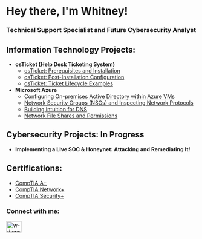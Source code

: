 <h1>Hey there, I'm Whitney! <br/> </h1>
<h3><a>Technical Support Specialist and Future Cybersecurity Analyst</a></h3>

<h2>Information Technology Projects:</h2>

- <b>osTicket (Help Desk Ticketing System)</b>
  - [osTicket: Prerequisites and Installation](https://github.com/whitneydawson123/osTicket-prereq)
  - [osTicket: Post-Installation Configuration](https://github.com/whitneydawson123/osTicket-post)
  - [osTicket: Ticket Lifecycle Examples](https://github.com/whitneydawson123/osTicket-lifecycle)
- <b>Microsoft Azure</b>
  - [Configuring On-premises Active Directory within Azure VMs](https://github.com/whitneydawson123/active-directory)
  - [Network Security Groups (NSGs) and Inspecting Network Protocols](https://github.com/whitneydawson123/network-security-groups)
  - [Building Intuition for DNS](https://github.com/whitneydawson123/dns-intuition)
  - [Network File Shares and Permissions](https://github.com/whitneydawson123/network-file-shares)
 
<h2>Cybersecurity Projects: In Progress</h2>

- <b>Implementing a Live SOC & Honeynet: Attacking and Remediating It!</b>

<h2>Certifications:</h2>


- [CompTIA A+](https://www.credly.com/badges/72bfbefa-be5b-4143-8d8e-03c6663d1fbb/public_url)
- [CompTIA Network+](https://www.credly.com/badges/965524c6-3bb8-46c8-a0a5-3ca721b88c2c/public_url)
- [CompTIA Security+](https://www.credly.com/badges/6908d485-2802-414f-9f93-727d2c7d109e/public_url)

<h3 align="left">Connect with me:</h3>
<p align="left">
<a href="https://linkedin.com/in/w-dawson" target="blank"><img align="center" src="https://raw.githubusercontent.com/rahuldkjain/github-profile-readme-generator/master/src/images/icons/Social/linked-in-alt.svg" alt="w-dawson" height="30" width="40" /></a>
</p>
